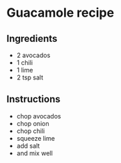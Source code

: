 # Guacamole recipe


## Ingredients

- 2 avocados
- 1 chili
- 1 lime
- 2 tsp salt


## Instructions

- chop avocados
- chop onion
- chop chili
- squeeze lime
- add salt
- and mix well
